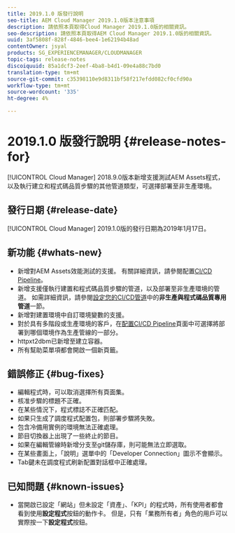 ```yaml
---
title: 2019.1.0 版發行說明
seo-title: AEM Cloud Manager 2019.1.0版本注意事項
description: 請依照本頁取得Cloud Manager 2019.1.0版的相關資訊。
seo-description: 請依照本頁取得AEM Cloud Manager 2019.1.0版的相關資訊。
uuid: 3af5808f-828f-4846-bee4-1e62194b48ad
contentOwner: jsyal
products: SG_EXPERIENCEMANAGER/CLOUDMANAGER
topic-tags: release-notes
discoiquuid: 85a1dcf3-2eef-4ba8-b4d1-09e4a88c7bd0
translation-type: tm+mt
source-git-commit: c35398110e9d8311bf58f217efdd082cf0cfd90a
workflow-type: tm+mt
source-wordcount: '335'
ht-degree: 4%

---
```



# 2019.1.0 版發行說明 {#release-notes-for}

[!UICONTROL Cloud Manager] 2018.9.0版本新增支援測試AEM Assets程式，以及執行建立和程式碼品質步驟的其他管道類型，可選擇部署至非生產環境。

## 發行日期 {#release-date}

[!UICONTROL Cloud Manager] 2019.1.0版的發行日期為2019年1月17日。

## 新功能 {#whats-new}

* 新增對AEM Assets效能測試的支援。 有關詳細資訊，請參閱配置[CI/CD Pipeline](configuring-pipeline.md)。
* 新增支援僅執行建置和程式碼品質步驟的管道，以及部署至非生產環境的管道。 如需詳細資訊，請參閱[設定您的CI/CD管道](configuring-pipeline.md)中的&#x200B;**非生產與程式碼品質專用管道**&#x200B;一節。
* 新增對建置環境中自訂環境變數的支援。
* 對於具有多階段或生產環境的客戶，在[配置CI/CD Pipeline](configuring-pipeline.md)頁面中可選擇將部署到哪個環境作為生產管線的一部分。
* httpxt2dbm已新增至建立容器。
* 所有幫助菜單項都會開啟一個新頁籤。

## 錯誤修正 {#bug-fixes}

* 編輯程式時，可以取消選擇所有頁面集。
* 核准步驟的標題不正確。
* 在某些情況下，程式標誌不正確匹配。
* 如果只生成了調度程式配置包，則部署步驟將失敗。
* 包含冷備用實例的環境無法正確處理。
* 節目切換器上出現了一些終止的節目。
* 如果在編輯管線時新增分支至git儲存庫，則可能無法立即選取。
* 在某些畫面上，「說明」選單中的「Developer Connection」圖示不會顯示。
* Tab鍵未在調度程式刷新配置對話框中正確處理。

## 已知問題 {#known-issues}

* 當開啟已設定「網站」但未設定「資產」、「KPI」的程式時，所有使用者都會看到使用&#x200B;**設定程式**&#x200B;按鈕的動作卡。 但是，只有「業務所有者」角色的用戶可以實際按一下&#x200B;**設定程式**&#x200B;按鈕。